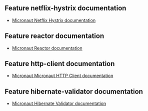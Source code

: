 ## Feature netflix-hystrix documentation

- [Micronaut Netflix Hystrix documentation](https://docs.micronaut.io/latest/guide/index.html#netflixHystrix)

## Feature reactor documentation

- [Micronaut Reactor documentation](https://micronaut-projects.github.io/micronaut-reactor/snapshot/guide/index.html)

## Feature http-client documentation

- [Micronaut Micronaut HTTP Client documentation](https://docs.micronaut.io/latest/guide/index.html#httpClient)

## Feature hibernate-validator documentation

- [Micronaut Hibernate Validator documentation](https://micronaut-projects.github.io/micronaut-hibernate-validator/latest/guide/index.html)
 


